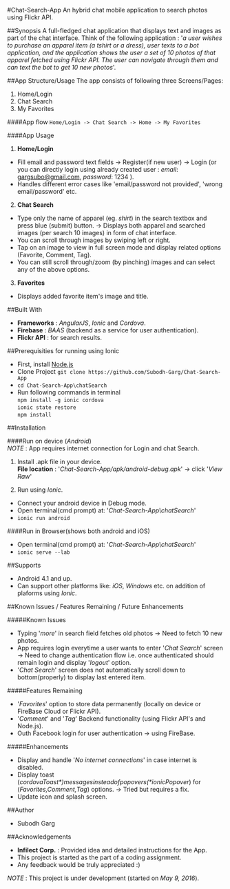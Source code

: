 #Chat-Search-App
An hybrid chat mobile application to search photos using Flickr API.

##Synopsis
A full-fledged chat application that displays text and images as part of the chat interface.
Think of the following application : '*a user wishes to purchase an apparel item (a tshirt
or a dress), user texts to a bot application, and the application shows the user a set of 10 photos of 
that apparel fetched using Flickr API. The user can navigate through them and can text the bot to get 10 new photos*'.  

##App Structure/Usage
The app consists of following three Screens/Pages:  
1. Home/Login  
2. Chat Search  
3. My Favorites  

####App flow 
```Home/Login -> Chat Search -> Home -> My Favorites```

####App Usage
1. **Home/Login** 
 * Fill email and password text fields -> Register(if new user) -> Login (or you can directly login using already created user :  *email*: gargsubo@gmail.com, *password*: 1234 ).
 * Handles different error cases like 'email/password not provided', 'wrong email/password' etc.
2. **Chat Search** 
 * Type only the name of apparel (eg. *shirt*) in the search textbox and press blue (submit) button. -> Displays both apparel and searched images (per search 10 images) in form of chat interface.
 * You can scroll through images by swiping left or right.
 * Tap on an image to view in full screen mode and display related options (Favorite, Comment, Tag).
 * You can still scroll through/zoom (by pinching) images and can select any of the above options.
3. **Favorites** 
 * Displays added favorite item's image and title.

##Built With
* **Frameworks** : *AngularJS*, *Ionic* and *Cordova*.
* **Firebase** : *BAAS* (backend as a service for user authentication).
* **Flickr API** : for search results.

##Prerequisities for running using Ionic
* First, install <a href="https://nodejs.org/en/">Node.js</a>
* Clone Project ```git clone https://github.com/Subodh-Garg/Chat-Search-App```
* ```cd Chat-Search-App\chatSearch```
* Run following commands in terminal    
```npm install -g ionic cordova```  
```ionic state restore ```  
```npm install```  

##Installation

####Run on device (*Android*)  
*NOTE* : App requires internet connection for Login and chat Search.

1. Install .apk file in your device.  
**File location** : '*Chat-Search-App/apk/android-debug.apk*' -> click '*View Raw*'

2. Run using *Ionic*.  
 * Connect your android device in Debug mode.
 * Open terminal(cmd prompt) at: '*Chat-Search-App\chatSearch*'
 * ```ionic run android```

####Run in Browser(shows both android and iOS)
 * Open terminal(cmd prompt) at: '*Chat-Search-App\chatSearch*'
 * ```ionic serve --lab```


##Supports
 * Android 4.1 and up.
 * Can support other platforms like: *iOS*, *Windows* etc. on addition of plaforms using *Ionic*.

##Known Issues / Features Remaining / Future Enhancements

#####Known Issues
 * Typing '*more*' in search field fetches old photos -> Need to fetch 10 new photos.
 * App requires login everytime a user wants to enter '*Chat Search*' screen -> Need to change authentication flow i.e. once authenticated should remain login and display '*logout*' option.
 * '*Chat Search*' screen does not automatically scroll down to bottom(properly) to display last entered item.

#####Features Remaining
 * '*Favorites*' option to store data permanently (locally on device or FireBase Cloud or Flickr API).
 * '*Comment*' and '*Tag*' Backend functionality (using Flickr API's and Node.js).
 * Outh Facebook login for user authentication -> using FireBase.
 
#####Enhancements
 * Display and handle '*No internet connections*' in case internet is disabled.
 * Display toast (*$cordovaToast*) messages instead of popovers (*$ionicPopover*) for (*Favorites,Comment,Tag*) options. -> Tried but requires a fix.
 * Update icon and splash screen.

##Author
 * Subodh Garg
 
##Acknowledgements
 * **Infilect Corp.** : Provided idea and detailed instructions for the App.
 * This project is started as the part of a coding assignment.
 * Any feedback would be truly appreciated :)

*NOTE* : This project is under development (started on *May 9, 2016*).
